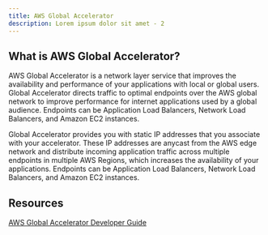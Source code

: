 ```yaml
---
title: AWS Global Accelerator
description: Lorem ipsum dolor sit amet - 2
---
```


## What is AWS Global Accelerator?

AWS Global Accelerator is a network layer service that improves the availability and performance of your applications with local or global users. Global Accelerator directs traffic to optimal endpoints over the AWS global network to improve performance for internet applications used by a global audience. Endpoints can be Application Load Balancers, Network Load Balancers, and Amazon EC2 instances.

Global Accelerator provides you with static IP addresses that you associate with your accelerator. These IP addresses are anycast from the AWS edge network and distribute incoming application traffic across multiple endpoints in multiple AWS Regions, which increases the availability of your applications. Endpoints can be Application Load Balancers, Network Load Balancers, and Amazon EC2 instances.

## Resources

[AWS Global Accelerator Developer Guide](https://docs.aws.amazon.com/global-accelerator/latest/dg/what-is-global-accelerator.html)